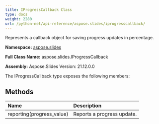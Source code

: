 ```yaml
---
title: IProgressCallback Class
type: docs
weight: 2280
url: /python-net/api-reference/aspose.slides/iprogresscallback/
---
```


Represents a callback object for saving progress updates in percentage.

**Namespace:** [aspose.slides](/slides/python-net/api-reference/aspose.slides/)

**Full Class Name:** aspose.slides.IProgressCallback

**Assembly:**  Aspose.Slides Version: 21.12.0.0

The IProgressCallback type exposes the following members:
## **Methods**
|**Name**|**Description**|
| :- | :- |
|reporting(progress_value)|Reports a progress update.|
